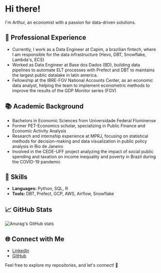 # Hi there!

I'm Arthur, an economist with a passion for data-driven solutions.

## 💼 Professional Experience

- Currently, I work as a Data Engineer at Capim, a brazilian fintech, where I am responsible for the data infrastructure (Hevo, DBT, Snowflake, Lambda's, ECS)
- Worked as Data Engineer at Base dos Dados (BD), building data pipelines to automate ELT processes with Prefect and DBT to maintains the largest public datalake in latin america.
- Fellowship at the IBRE-FGV National Accounts Center, as an economic data analyst, helping the team to implement econometric methods to improve the results of the GDP Monitor series (FGV)

## 📚 Academic Background

- Bachelors in Economic Sciences from Universidade Federal Fluminense
- Former PET-Economics scholar, specializing in Public Finance and Economic Activity Analysis
- Research and internship experience at MPRJ, focusing on statistical methods for decision-making and data visualization in public policy analysis in Rio de Janeiro
- Involved in the CEDE-UFF project analyzing the impact of social public spending and taxation on income inequality and poverty in Brazil during the COVID-19 pandemic

## 🔧 Skills

- **Languages:** Python, SQL, R
- **Tools:** DBT, Prefect, GCP, AWS, Airflow, Snowflake

## 📈 GitHub Stats

![Anurag's GitHub stats](https://github-readme-stats.vercel.app/api?username=arthurfg&show_icons=true&theme=tokyonight)

## 🌐 Connect with Me

- [LinkedIn](https://www.linkedin.com/in/arthurfg/)
- [GitHub](https://github.com/arthurfg)

Feel free to explore my repositories, and let's connect! 🌟

